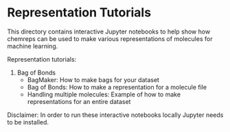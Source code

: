 # Representation Tutorials

This directory contains interactive Jupyter notebooks to help show how chemreps can be used to make various representations of molecules for machine learning.

Representation tutorials:
1. Bag of Bonds
    - BagMaker: How to make bags for your dataset
    - Bag of Bonds: How to make a representation for a molecule file
    - Handling multiple molecules: Example of how to make representations for an entire dataset

Disclaimer: In order to run these interactive notebooks locally Jupyter needs to be installed.
